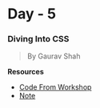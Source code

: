 # Day - 5

### Diving Into CSS

> By Gaurav Shah

**Resources**

- [Code From Workshop](./codes)
- [Note](./note.md)
